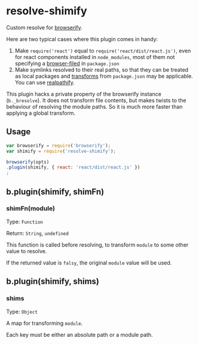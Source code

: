 # resolve-shimify
Custom resolve for [browserify](http://npmjs.org/package/browserify).

Here are two typical cases where this plugin comes in handy:

1. Make `require('react')` equal to `require('react/dist/react.js')`, even for react components installed in `node_modules`, most of them not specifying a [browser-filed](https://github.com/substack/browserify-handbook#browser-field) in `package.json`
2. Make symlinks resolved to their real paths, so that they can be treated as local packages and [transforms](https://github.com/substack/browserify-handbook#browserifytransform-field) from `package.json` may be applicable. You can use [realpathify](http://npmjs.org/package/realpathify).

This plugin hacks a private property of the browserify instance (`b._bresolve`).
It does not transform file contents, but makes twists to the behaviour of resolving the module paths.
So it is much more faster than applying a global transform.

## Usage

```javascript
var browserify = require('browserify');
var shimify = require('resolve-shimify');

browserify(opts)
.plugin(shimify, { react: 'react/dist/react.js' })
;
```

## b.plugin(shimify, shimFn)

### shimFn(module)

Type: `Function`

Return: `String`, `undefined`

This function is called before resolving, to transform `module` to some other value to resolve.

If the returned value is `falsy`, the original `module` value will be used.


## b.plugin(shimify, shims)

### shims

Type: `Object`

A map for transforming `module`.

Each key must be either an absolute path or a module path.
